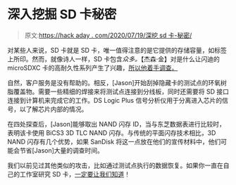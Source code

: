 # 深入挖掘 SD 卡秘密

> 原文:[https://hack aday . com/2020/07/19/深挖 sd 卡-秘密/](https://hackaday.com/2020/07/19/digging-deep-into-sd-card-secrets/)

对某些人来说，SD 卡就是 SD 卡，唯一值得注意的是它提供的存储容量，如标签上所印。然而，就像诗人一样，SD 卡包含*众多。*【杰森·金】对是什么让闪迪的 microSDXC 卡的高耐久性系列产生了兴趣，[所以他着手调查。](https://ripitapart.com/2020/07/16/reverse-engineering-and-analysis-of-sandisk-high-endurance-microsdxc-card/)

自然，客户服务是没有帮助的。相反，[Jason]开始刮掉隐藏卡的测试点的环氧树脂覆盖物。需要一些精细的焊接来将测试点连接到分线板，同时还需要将 SD 接口连接到计算机来完成它的工作。DS Logic Plus 信号分析仪用于分离进入芯片的信号，以了解芯片内部的情况。

在四处探查后，[Jason]能够取出 NAND 闪存 ID，当与东芝数据表进行比较时，表明该卡使用 BiCS3 3D TLC NAND 闪存。与传统的平面闪存技术相比，3D NAND 闪存有几个优势，如果 SanDisk 将这一点放在他们的宣传材料中，他们可能会节省[Jason]大量的调查时间。

我们以前见过其他类似的攻击，比如通过测试点执行的数据恢复。如果你一直在自己的工作室研究 SD 卡，[一定要让我们知道](http://hackaday.com/submit-a-tip)！